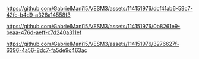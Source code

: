 


https://github.com/GabrielMani15/VESM3/assets/114151976/dcf41ab6-59c7-42fc-b4d9-a328a14558f3



https://github.com/GabrielMani15/VESM3/assets/114151976/0b8261e9-beaa-476d-aeff-c7d240a311ef



https://github.com/GabrielMani15/VESM3/assets/114151976/3276627f-6396-4a56-8dc7-fa5de9c463ac



